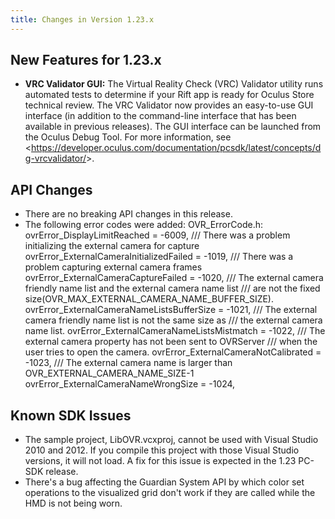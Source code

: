 ```yaml
---
title: Changes in Version 1.23.x
---
```




## New Features for 1.23.x

* **VRC Validator GUI:** The Virtual Reality Check (VRC) Validator utility runs automated tests to determine if your Rift app is ready for Oculus Store technical review. The VRC Validator now provides an easy-to-use GUI interface (in addition to the command-line interface that has been available in previous releases). The GUI interface can be launched from the Oculus Debug Tool. For more information, see &lt;https://developer.oculus.com/documentation/pcsdk/latest/concepts/dg-vrcvalidator/&gt;.


## API Changes

* There are no breaking API changes in this release.
* The following error codes were added: OVR\_ErrorCode.h: ovrError\_DisplayLimitReached = -6009, /// There was a problem initializing the external camera for capture ovrError\_ExternalCameraInitializedFailed = -1019, /// There was a problem capturing external camera frames ovrError\_ExternalCameraCaptureFailed = -1020, /// The external camera friendly name list and the external camera name list /// are not the fixed size(OVR\_MAX\_EXTERNAL\_CAMERA\_NAME\_BUFFER\_SIZE). ovrError\_ExternalCameraNameListsBufferSize = -1021, /// The external camera friendly name list is not the same size as /// the external camera name list. ovrError\_ExternalCameraNameListsMistmatch = -1022, /// The external camera property has not been sent to OVRServer /// when the user tries to open the camera. ovrError\_ExternalCameraNotCalibrated = -1023, /// The external camera name is larger than OVR\_EXTERNAL\_CAMERA\_NAME\_SIZE-1 ovrError\_ExternalCameraNameWrongSize = -1024,


## Known SDK Issues

* The sample project, LibOVR.vcxproj, cannot be used with Visual Studio 2010 and 2012. If you compile this project with those Visual Studio versions, it will not load. A fix for this issue is expected in the 1.23 PC-SDK release. 
* There's a bug affecting the Guardian System API by which color set operations to the visualized grid don't work if they are called while the HMD is not being worn.

